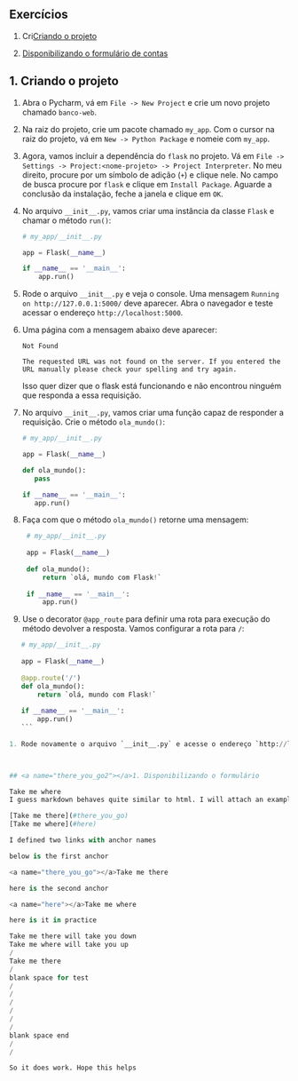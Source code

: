 ## Exercícios

1. Cri[Criando o projeto](#there_you_go2)

1. [Disponibilizando o formulário de contas](#form)



## <a name="there_you_go2"></a>1. Criando o projeto

1. Abra o Pycharm, vá em `File -> New Project` e crie um novo projeto chamado `banco-web`.

1. Na raiz do projeto, crie um pacote chamado `my_app`. Com o cursor na raiz do projeto, vá em `New -> Python Package` e nomeie com `my_app`. 

1. Agora, vamos incluir a dependência do `flask` no projeto. Vá em `File -> Settings -> Project:<nome-projeto> -> Project Interpreter`. No meu direito, procure por um símbolo de adição (`+`) e clique nele. No campo de busca procure por `flask` e clique em `Install Package`. Aguarde a conclusão da instalação, feche a janela e clique em `OK`.

1. No arquivo `__init__.py`, vamos criar uma instância da classe `Flask` e chamar o método `run()`:
    ```python
    # my_app/__init__.py
    
    app = Flask(__name__)
    
    if __name__ == '__main__':   
        app.run()
    ```
    
1. Rode o arquivo `__init__.py` e veja o console. Uma mensagem `Running on http://127.0.0.1:5000/` deve aparecer. Abra o navegador e teste acessar o endereço `http://localhost:5000`.

1. Uma página com a mensagem abaixo deve aparecer:
    ```
    Not Found

    The requested URL was not found on the server. If you entered the URL manually please check your spelling and try again.
    ```
    Isso quer dizer que o flask está funcionando e não encontrou ninguém que responda a essa requisição.
    
1. No arquivo `__init__.py`, vamos criar uma função capaz de responder a requisição. Crie o método `ola_mundo()`:
     ```python
    # my_app/__init__.py
    
    app = Flask(__name__)
    
    def ola_mundo():
        pass
    
    if __name__ == '__main__':   
        app.run()
    ```
    
1. Faça com que o método `ola_mundo()` retorne uma mensagem:
   ```python
    # my_app/__init__.py
    
    app = Flask(__name__)
    
    def ola_mundo():
        return `olá, mundo com Flask!`
    
    if __name__ == '__main__':   
        app.run()
    ```
    
1. Use o decorator `@app_route` para definir uma rota para execução do método devolver a resposta. Vamos configurar a rota para `/`:
 ```python
    # my_app/__init__.py
    
    app = Flask(__name__)
    
    @app.route('/')
    def ola_mundo():
        return `olá, mundo com Flask!`
    
    if __name__ == '__main__':   
        app.run()
    ```
    
1. Rode novamente o arquivo `__init__.py` e acesse o endereço `http://localhost:5000/` e veja o que acontece.



## <a name="there_you_go2"></a>1. Disponibilizando o formulário

Take me where
I guess markdown behaves quite similar to html. I will attach an example below;

[Take me there](#there_you_go)
[Take me where](#here)

I defined two links with anchor names

below is the first anchor

<a name="there_you_go"></a>Take me there

here is the second anchor

<a name="here"></a>Take me where

here is it in practice

Take me there will take you down
Take me where will take you up
/
Take me there
/
blank space for test
/
/
/
/
/
/
blank space end
/
/

So it does work. Hope this helps